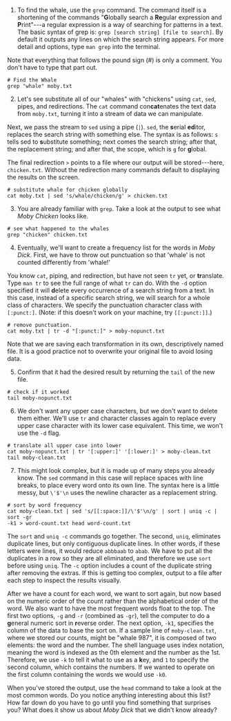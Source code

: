 1. To find the whale, use the `grep` command. The command itself is a
shortening of the commands "**G**lobally search a **Re**gular expression and
**P**rint"---a regular expression is a way of searching for patterns in a
text.  The basic syntax of grep is: `grep [search string] [file to search]`.
By default it outputs any lines on which the search string appears. For more
detail and options, type `man grep` into the terminal.

Note that everything that follows the pound sign (#) is only a comment. You
don't have to type that part out.

```
# Find the Whale
grep "whale" moby.txt
```

2. Let's see substitute all of our "whales" with "chickens" using `cat`,
`sed`, pipes, and redirections. The `cat` command con**cat**enates the text
data from `moby.txt`, turning it into a stream of data we can manipulate.

Next, we pass the stream to `sed` using a pipe (`|`). `sed`, the **s**erial
**ed**itor, replaces the search string with something else. The syntax is as
follows: `s` tells sed to **s**ubstitute something; next comes the search
string; after that, the replacement string; and after that, the scope, which
is `g` for **g**lobal.

The final redirection `>` points to a file where our output will be
stored---here, `chicken.txt`. Without the redirection many commands default to
displaying the results on the screen.

```
# substitute whale for chicken globally
cat moby.txt | sed 's/whale/chicken/g' > chicken.txt
```

3. You are already familiar with `grep`. Take a look at the output to see what
*Moby Chicken* looks like.

```
# see what happened to the whales
grep "chicken" chicken.txt
```

4. Eventually, we'll want to create a frequency list for the words in *Moby
Dick*. First, we have to throw out punctuation so that 'whale' is not counted
differently from 'whale!'

You know `cat`, piping, and redirection, but have not seen `tr` yet, or
**tr**anslate. Type `man tr` to see the full range of what `tr` can do.  With
the `-d` option specified it will **d**elete every occurrence of a search
string from a text. In this case, instead of a specific search string, we will
search for a whole class of characters. We specify the punctuation character
class with `[:punct:]`. (Note: if this doesn't work on your machine, try
`[[:punct:]]`.)

```
# remove punctuation.
cat moby.txt | tr -d "[:punct:]" > moby-nopunct.txt
```

Note that we are saving each transformation in its own, descriptively named
file. It is a good practice not to overwrite your original file to avoid losing
data.

5. Confirm that it had the desired result by returning the `tail` of the new
file.

```
# check if it worked
tail moby-nopunct.txt
```

6. We don't want any upper case characters, but we don't want to delete them
either. We'll use `tr` and character classes again to replace every upper case
character with its lower case equivalent. This time, we won't use the `-d`
flag.

```
# translate all upper case into lower
cat moby-nopunct.txt | tr '[:upper:]' '[:lower:]' > moby-clean.txt
tail moby-clean.txt
```

7. This might look complex, but it is made up of many steps you already know.
The `sed` command in this case will replace spaces with line breaks, to place
every word onto its own line. The syntax here is a little messy, but `\'$'\n`
uses the newline character as a replacement string.

```
# sort by word frequency
cat moby-clean.txt | sed 's/[[:space:]]/\'$'\n/g' | sort | uniq -c | sort -gr
-k1 > word-count.txt head word-count.txt
```

The `sort` and `uniq -c` commands go together. The second, `uniq`, eliminates
duplicate lines, but only contiguous duplicate lines. In other words, if these
letters were lines, it would reduce `abbbaab` to `abab`. We have to put all
the duplicates in a row so they are all eliminated, and therefore we use
`sort` before using `uniq`. The `-c` option includes a count of the duplicate
string after removing the extras. If this is getting too complex, output to a
file after each step to inspect the results visually.

After we have a count for each word, we want to sort again, but now based on
the numeric order of the count rather than the alphabetical order of the word.
We also want to have the most frequent words float to the top. The first two
options, `-g` and `-r` (combined as `-gr`), tell the computer to do a
**g**eneral numeric sort in **r**everse order. The next option, `-k1`,
specifies the column of the data to base the sort on. If a sample line of
`moby-clean.txt`, where we stored our counts, might be "whale 987", it is
composed of two elements: the word and the number. The shell language uses
index notation, meaning the word is indexed as the 0th element and the number
as the 1st. Therefore, we use `-k` to tell it what to use as a **k**ey, and
`1` to specify the second column, which contains the numbers. If we wanted to
operate on the first column containing the words we would use `-k0`.

When you've stored the output, use the `head` command to take a look at the
most common words. Do you notice anything interesting about this list?  How
far down do you have to go until you find something that surprises you? What
does it show us about *Moby Dick* that we didn't know already?
